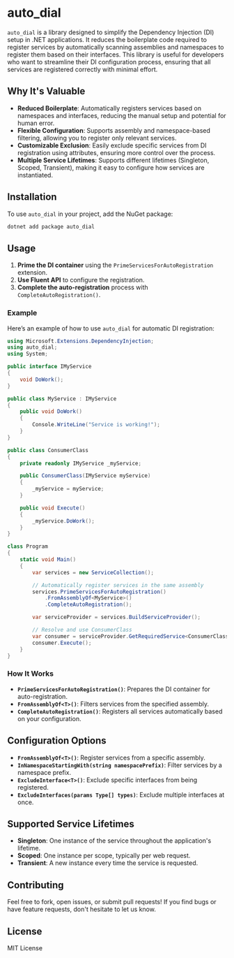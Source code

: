 # auto_dial

`auto_dial` is a library designed to simplify the Dependency Injection (DI) setup in .NET applications. It reduces the boilerplate code required to register services by automatically scanning assemblies and namespaces to register them based on their interfaces. This library is useful for developers who want to streamline their DI configuration process, ensuring that all services are registered correctly with minimal effort.

## Why It's Valuable

- **Reduced Boilerplate**: Automatically registers services based on namespaces and interfaces, reducing the manual setup and potential for human error.
- **Flexible Configuration**: Supports assembly and namespace-based filtering, allowing you to register only relevant services.
- **Customizable Exclusion**: Easily exclude specific services from DI registration using attributes, ensuring more control over the process.
- **Multiple Service Lifetimes**: Supports different lifetimes (Singleton, Scoped, Transient), making it easy to configure how services are instantiated.

## Installation

To use `auto_dial` in your project, add the NuGet package:

```bash
dotnet add package auto_dial
```

## Usage

1. **Prime the DI container** using the `PrimeServicesForAutoRegistration` extension.
2. **Use Fluent API** to configure the registration.
3. **Complete the auto-registration** process with `CompleteAutoRegistration()`.

### Example

Here’s an example of how to use `auto_dial` for automatic DI registration:

```csharp
using Microsoft.Extensions.DependencyInjection;
using auto_dial;
using System;

public interface IMyService
{
    void DoWork();
}

public class MyService : IMyService
{
    public void DoWork()
    {
        Console.WriteLine("Service is working!");
    }
}

public class ConsumerClass
{
    private readonly IMyService _myService;

    public ConsumerClass(IMyService myService)
    {
        _myService = myService;
    }

    public void Execute()
    {
        _myService.DoWork();
    }
}

class Program
{
    static void Main()
    {
        var services = new ServiceCollection();

        // Automatically register services in the same assembly
        services.PrimeServicesForAutoRegistration()
            .FromAssemblyOf<MyService>()
            .CompleteAutoRegistration();

        var serviceProvider = services.BuildServiceProvider();

        // Resolve and use ConsumerClass
        var consumer = serviceProvider.GetRequiredService<ConsumerClass>();
        consumer.Execute();
    }
}
```

### How It Works

- **`PrimeServicesForAutoRegistration()`**: Prepares the DI container for auto-registration.
- **`FromAssemblyOf<T>()`**: Filters services from the specified assembly.
- **`CompleteAutoRegistration()`**: Registers all services automatically based on your configuration.

## Configuration Options

- **`FromAssemblyOf<T>()`**: Register services from a specific assembly.
- **`InNamespaceStartingWith(string namespacePrefix)`**: Filter services by a namespace prefix.
- **`ExcludeInterface<T>()`**: Exclude specific interfaces from being registered.
- **`ExcludeInterfaces(params Type[] types)`**: Exclude multiple interfaces at once.

## Supported Service Lifetimes

- **Singleton**: One instance of the service throughout the application's lifetime.
- **Scoped**: One instance per scope, typically per web request.
- **Transient**: A new instance every time the service is requested.

## Contributing

Feel free to fork, open issues, or submit pull requests! If you find bugs or have feature requests, don't hesitate to let us know.

## License

MIT License
